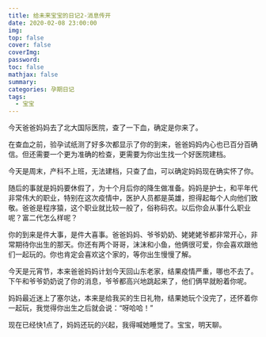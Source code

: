 ```yaml
---
title: 给未来宝宝的日记2-消息传开
date: 2020-02-08 23:00:00
img: 
top: false
cover: false
coverImg: 
password: 
toc: false
mathjax: false
summary: 
categories: 孕期日记
tags:
  - 宝宝
---
```


今天爸爸妈妈去了北大国际医院，查了一下血，确定是你来了。

在查血之前，验孕试纸测了好多次都显示了你的到来，爸爸妈妈内心也已百分百确信。但还需要一个更为准确的检查，更需要为你出生找一个好医院建档。

今天是周末，产科不上班，无法建档，只查了血，可以确定妈妈现在确实怀了你。

随后的事就是妈妈要休假了，为十个月后你的降生做准备。妈妈是护士，和平年代非常伟大的职业，特别在这次疫情中，医护人员都是英雄，担得起每个人向他们致敬。爸爸是程序猿，这个职业就比较一般了，俗称码农。以后你会从事什么职业呢？富二代怎么样呢？

你的到来是件大事，是件大喜事。爸爸妈妈、爷爷奶奶、姥姥姥爷都非常开心，非常期待你出生的那天。你还有两个哥哥，沫沫和小鱼，他俩很可爱，你会喜欢跟他们一起玩的。你也肯定会喜欢这个家的，等你出生慢慢了解。

今天是元宵节，本来爸爸妈妈计划今天回山东老家，结果疫情严重，哪也不去了。下午和爷爷奶奶说了你的消息，爷爷都高兴地跳起来了，他们俩早就盼着你呢。

妈妈最近迷上了塞尔达，本来是给我买的生日礼物，结果她玩个没完了，还怀着你一起玩，我觉得你出生之后就会说：“呀哈哈！”

现在已经快1点了，妈妈还玩的兴起，我得喊她睡觉了。宝宝，明天聊。